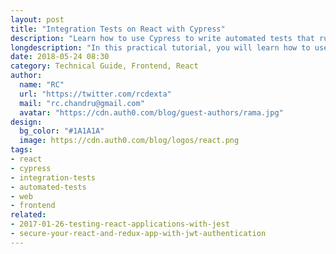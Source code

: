 ```yaml
---
layout: post
title: "Integration Tests on React with Cypress"
description: "Learn how to use Cypress to write automated tests that run on web browsers to validate React components."
longdescription: "In this practical tutorial, you will learn how to use Cypress to write automated tests that run on web browsers to validate React components. Although the article will focus on testing React applications, Cypress (and the practices available here) are agnostic when it comes to what will be tested."
date: 2018-05-24 08:30
category: Technical Guide, Frontend, React
author:
  name: "RC"
  url: "https://twitter.com/rcdexta"
  mail: "rc.chandru@gmail.com"
  avatar: "https://cdn.auth0.com/blog/guest-authors/rama.jpg"
design:
  bg_color: "#1A1A1A"
  image: https://cdn.auth0.com/blog/logos/react.png
tags:
- react
- cypress
- integration-tests
- automated-tests
- web
- frontend
related:
- 2017-01-26-testing-react-applications-with-jest
- secure-your-react-and-redux-app-with-jwt-authentication
---
```


